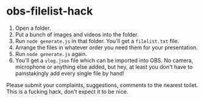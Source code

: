 # obs-filelist-hack
1. Open a folder.
2. Put a bunch of images and videos into the folder.
3. Run `node generate.js` in that folder. You'll get a `filelist.txt` file.
4. Arrange the files in whatever order you need them for your presentation.
5. Run `node generate.js` again.
6. You'll get a `vlog.json` file which can be imported into OBS. No camera, microphone or anything else added, but hey, at least you don't have to painstakingly add every single file by hand!

Please submit your complaints, suggestions, comments to the nearest toilet. This is a fucking hack, don't expect it to be nice.

